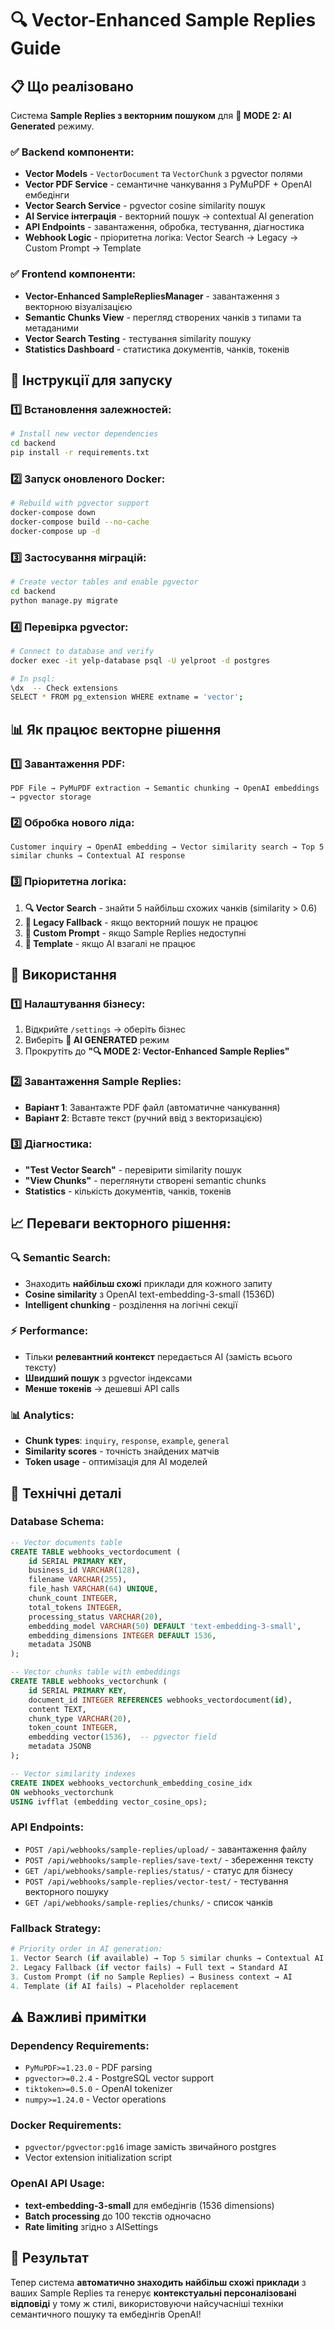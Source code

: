 # 🔍 Vector-Enhanced Sample Replies Guide

## 📋 Що реалізовано

Система **Sample Replies з векторним пошуком** для **🤖 MODE 2: AI Generated** режиму.

### ✅ Backend компоненти:
- **Vector Models** - `VectorDocument` та `VectorChunk` з pgvector полями
- **Vector PDF Service** - семантичне чанкування з PyMuPDF + OpenAI ембедінги
- **Vector Search Service** - pgvector cosine similarity пошук
- **AI Service інтеграція** - векторний пошук → contextual AI generation
- **API Endpoints** - завантаження, обробка, тестування, діагностика
- **Webhook Logic** - пріоритетна логіка: Vector Search → Legacy → Custom Prompt → Template

### ✅ Frontend компоненти:
- **Vector-Enhanced SampleRepliesManager** - завантаження з векторною візуалізацією
- **Semantic Chunks View** - перегляд створених чанків з типами та метаданими
- **Vector Search Testing** - тестування similarity пошуку
- **Statistics Dashboard** - статистика документів, чанків, токенів

## 🚀 Інструкції для запуску

### 1️⃣ Встановлення залежностей:

```bash
# Install new vector dependencies
cd backend
pip install -r requirements.txt
```

### 2️⃣ Запуск оновленого Docker:

```bash
# Rebuild with pgvector support
docker-compose down
docker-compose build --no-cache
docker-compose up -d
```

### 3️⃣ Застосування міграцій:

```bash
# Create vector tables and enable pgvector
cd backend
python manage.py migrate
```

### 4️⃣ Перевірка pgvector:

```bash
# Connect to database and verify
docker exec -it yelp-database psql -U yelproot -d postgres

# In psql:
\dx  -- Check extensions
SELECT * FROM pg_extension WHERE extname = 'vector';
```

## 📊 Як працює векторне рішення

### 1️⃣ Завантаження PDF:
```
PDF File → PyMuPDF extraction → Semantic chunking → OpenAI embeddings → pgvector storage
```

### 2️⃣ Обробка нового ліда:
```
Customer inquiry → OpenAI embedding → Vector similarity search → Top 5 similar chunks → Contextual AI response
```

### 3️⃣ Пріоритетна логіка:
1. **🔍 Vector Search** - знайти 5 найбільш схожих чанків (similarity > 0.6)
2. **📄 Legacy Fallback** - якщо векторний пошук не працює
3. **🎯 Custom Prompt** - якщо Sample Replies недоступні
4. **📝 Template** - якщо AI взагалі не працює

## 🎯 Використання

### 1️⃣ Налаштування бізнесу:
1. Відкрийте `/settings` → оберіть бізнес
2. Виберіть **🤖 AI GENERATED** режим  
3. Прокрутіть до **"🔍 MODE 2: Vector-Enhanced Sample Replies"**

### 2️⃣ Завантаження Sample Replies:
- **Варіант 1**: Завантажте PDF файл (автоматичне чанкування)
- **Варіант 2**: Вставте текст (ручний ввід з векторизацією)

### 3️⃣ Діагностика:
- **"Test Vector Search"** - перевірити similarity пошук
- **"View Chunks"** - переглянути створені semantic chunks
- **Statistics** - кількість документів, чанків, токенів

## 📈 Переваги векторного рішення:

### 🔍 **Semantic Search:**
- Знаходить **найбільш схожі** приклади для кожного запиту
- **Cosine similarity** з OpenAI text-embedding-3-small (1536D)
- **Intelligent chunking** - розділення на логічні секції

### ⚡ **Performance:**
- Тільки **релевантний контекст** передається AI (замість всього тексту)
- **Швидший пошук** з pgvector індексами  
- **Менше токенів** → дешевші API calls

### 📊 **Analytics:**
- **Chunk types**: `inquiry`, `response`, `example`, `general`
- **Similarity scores** - точність знайдених матчів
- **Token usage** - оптимізація для AI моделей

## 🔧 Технічні деталі

### **Database Schema:**
```sql
-- Vector documents table
CREATE TABLE webhooks_vectordocument (
    id SERIAL PRIMARY KEY,
    business_id VARCHAR(128),
    filename VARCHAR(255),
    file_hash VARCHAR(64) UNIQUE,
    chunk_count INTEGER,
    total_tokens INTEGER,
    processing_status VARCHAR(20),
    embedding_model VARCHAR(50) DEFAULT 'text-embedding-3-small',
    embedding_dimensions INTEGER DEFAULT 1536,
    metadata JSONB
);

-- Vector chunks table with embeddings
CREATE TABLE webhooks_vectorchunk (
    id SERIAL PRIMARY KEY,
    document_id INTEGER REFERENCES webhooks_vectordocument(id),
    content TEXT,
    chunk_type VARCHAR(20),
    token_count INTEGER,
    embedding vector(1536),  -- pgvector field
    metadata JSONB
);

-- Vector similarity indexes
CREATE INDEX webhooks_vectorchunk_embedding_cosine_idx 
ON webhooks_vectorchunk 
USING ivfflat (embedding vector_cosine_ops);
```

### **API Endpoints:**
- `POST /api/webhooks/sample-replies/upload/` - завантаження файлу
- `POST /api/webhooks/sample-replies/save-text/` - збереження тексту  
- `GET /api/webhooks/sample-replies/status/` - статус для бізнесу
- `POST /api/webhooks/sample-replies/vector-test/` - тестування векторного пошуку
- `GET /api/webhooks/sample-replies/chunks/` - список чанків

### **Fallback Strategy:**
```python
# Priority order in AI generation:
1. Vector Search (if available) → Top 5 similar chunks → Contextual AI
2. Legacy Fallback (if vector fails) → Full text → Standard AI  
3. Custom Prompt (if no Sample Replies) → Business context → AI
4. Template (if AI fails) → Placeholder replacement
```

## ⚠️ Важливі примітки

### **Dependency Requirements:**
- `PyMuPDF>=1.23.0` - PDF parsing
- `pgvector>=0.2.4` - PostgreSQL vector support  
- `tiktoken>=0.5.0` - OpenAI tokenizer
- `numpy>=1.24.0` - Vector operations

### **Docker Requirements:**
- `pgvector/pgvector:pg16` image замість звичайного postgres
- Vector extension initialization script

### **OpenAI API Usage:**
- **text-embedding-3-small** для ембедінгів (1536 dimensions)
- **Batch processing** до 100 текстів одночасно
- **Rate limiting** згідно з AISettings

## 🎉 Результат

Тепер система **автоматично знаходить найбільш схожі приклади** з ваших Sample Replies та генерує **контекстуальні персоналізовані відповіді** у тому ж стилі, використовуючи найсучасніші техніки семантичного пошуку та ембедінгів OpenAI!
